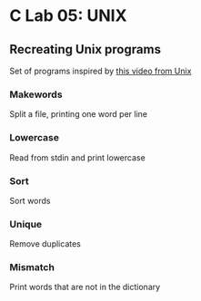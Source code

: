 # C Lab 05: UNIX
## Recreating Unix programs
Set of programs inspired by [this video from Unix](https://youtu.be/tc4ROCJYbm0)

### Makewords
Split a file, printing one word per line

### Lowercase
Read from stdin and print lowercase

### Sort 
Sort words

### Unique 
Remove duplicates

### Mismatch 
Print words that are not in the dictionary
